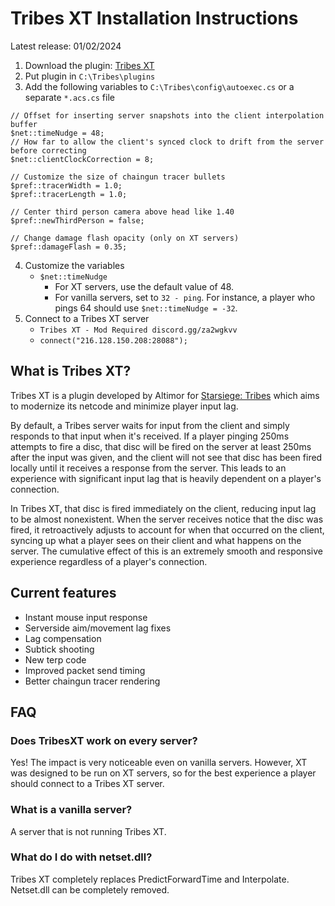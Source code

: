 # Tribes XT Installation Instructions

Latest release: 01/02/2024

1. Download the plugin: [Tribes XT](https://github.com/dlayton66/TribesXT/raw/main/TribesXT.dll)
2. Put plugin in `C:\Tribes\plugins`
3. Add the following variables to `C:\Tribes\config\autoexec.cs` or a separate `*.acs.cs` file
  ```
  // Offset for inserting server snapshots into the client interpolation buffer
  $net::timeNudge = 48;
  // How far to allow the client's synced clock to drift from the server before correcting
  $net::clientClockCorrection = 8;

  // Customize the size of chaingun tracer bullets
  $pref::tracerWidth = 1.0;
  $pref::tracerLength = 1.0;

  // Center third person camera above head like 1.40
  $pref::newThirdPerson = false;

  // Change damage flash opacity (only on XT servers)
  $pref::damageFlash = 0.35;
  ```
4. Customize the variables
   * `$net::timeNudge`
     * For XT servers, use the default value of 48.
     * For vanilla servers, set to `32 - ping`.  For instance, a player who pings 64 should use `$net::timeNudge = -32`.
5. Connect to a Tribes XT server
    * `Tribes XT - Mod Required discord.gg/za2wgkvv`
    * `connect("216.128.150.208:28088");`

## What is Tribes XT?
Tribes XT is a plugin developed by Altimor for [Starsiege: Tribes](https://en.wikipedia.org/wiki/Starsiege:_Tribes) which aims to modernize its netcode and minimize player input lag.

By default, a Tribes server waits for input from the client and simply responds to that input when it's received.  If a player pinging 250ms attempts to fire a disc, that disc will be fired on the server at least 250ms after the input was given, and the client will not see that disc has been fired locally until it receives a response from the server.  This leads to an experience with significant input lag that is heavily dependent on a player's connection.

In Tribes XT, that disc is fired immediately on the client, reducing input lag to be almost nonexistent.  When the server receives notice that the disc was fired, it retroactively adjusts to account for when that occurred on the client, syncing up what a player sees on their client and what happens on the server.  The cumulative effect of this is an extremely smooth and responsive experience regardless of a player's connection.

## Current features
- Instant mouse input response
- Serverside aim/movement lag fixes
- Lag compensation
- Subtick shooting
- New terp code
- Improved packet send timing
- Better chaingun tracer rendering

## FAQ

### Does TribesXT work on every server?
Yes!  The impact is very noticeable even on vanilla servers.  However, XT was designed to be run on XT servers, so for the best experience a player should connect to a Tribes XT server.

### What is a vanilla server?
A server that is not running Tribes XT.

### What do I do with netset.dll?
Tribes XT completely replaces PredictForwardTime and Interpolate.  Netset.dll can be completely removed.
